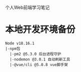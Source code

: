 个人Web前端学习笔记

# 本地开发环境备份

```
Node v18.16.1
|-npm包
  |-pm2 @5.3.0 后台进程守护
  |-nodemon @3.0.1 自动刷新工具
  |-@vue/cli @5.0.8 vue脚手架
```
